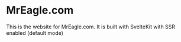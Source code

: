 # MrEagle.com

This is the website for MrEagle.com. It is built with SvelteKit with SSR enabled (default mode)
